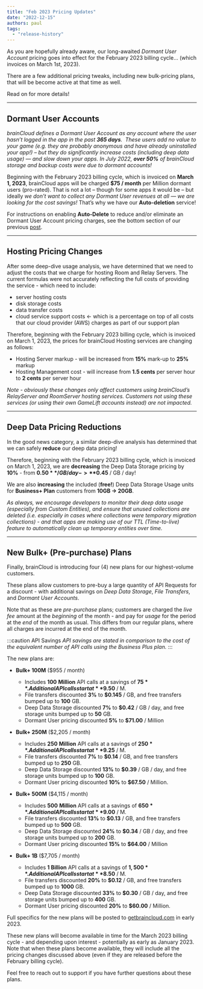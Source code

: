 ```yaml
---
title: "Feb 2023 Pricing Updates"
date: "2022-12-15"
authors: paul
tags: 
  - "release-history"
---
```


As you are hopefully already aware, our long-awaited _Dormant User Account_ pricing goes into effect for the February 2023 billing cycle… (which invoices on March 1st, 2023).

There are a few additional pricing tweaks, including new bulk-pricing plans, that will be become active at that time as well.

Read on for more details!

* * *

## Dormant User Accounts

_brainCloud defines a Dormant User Account as any account where the user hasn’t logged in the app in the past **365 days**.  These users add no value to your game (e.g. they are probably anonymous and have already uninstalled your app!) – but they do significantly increase costs (including deep data usage) — and slow down your apps. In July 2022, **over 50%** of brainCloud storage and backup costs were due to dormant accounts!_

Beginning with the February 2023 billing cycle, which is invoiced on **March 1, 2023**, brainCloud apps will be charged **$75 / month** per Million dormant users (pro-rated). That is not a lot – though for some apps it would be – but ideally _we don’t want to collect any Dormant User revenues at all — we are looking for the cost savings!_ That’s why we have our **Auto-deletion** service!

For instructions on enabling **Auto-Delete** to reduce and/or eliminate an Dormant User Account pricing charges, see the bottom section of our previous [post](https://getbraincloud.com/apidocs/upcoming-2022-billing-changes/).

* * *

## Hosting Pricing Changes

After some deep-dive usage analysis, we have determined that we need to adjust the costs that we charge for hosting Room and Relay Servers. The current formulas were not accurately reflecting the full costs of providing the service - which need to include:

- server hosting costs
- disk storage costs
- data transfer costs
- cloud service support costs ← which is a percentage on top of all costs that our cloud provider (AWS) charges as part of our support plan

Therefore, beginning with the February 2023 billing cycle, which is invoiced on March 1, 2023, the prices for brainCloud Hosting services are changing as follows:

- Hosting Server markup - will be increased from **15%** mark-up to **25%** markup
- Hosting Management cost - will increase from **1.5 cents** per server hour to **2 cents** per server hour

_Note - obviously these changes only affect customers using brainCloud’s RelayServer and RoomServer hosting services. Customers not using these services (or using their own GameLift accounts instead) are not impacted._

* * *

## Deep Data Pricing Reductions

In the good news category, a similar deep-dive analysis has determined that we can safely **reduce** our deep data pricing!

Therefore, beginning with the February 2023 billing cycle, which is invoiced on March 1, 2023, we are **decreasing** the Deep Data Storage pricing by **10%** - from **$0.50** / GB / day -> **$0.45** / GB / day!

We are also **increasing** the included (**free!**) Deep Data Storage Usage units for **Business+ Plan** customers from **10GB -> 20GB**.

_As always, we encourage developers to monitor their deep data usage (especially from Custom Entities), and ensure that unused collections are deleted (i.e. especially in cases where collections were temporary migration collections) - and that apps are making use of our TTL (Time-to-live) feature to automatically clean up temporary entities over time._

* * *

## New Bulk+ (Pre-purchase) Plans

Finally, brainCloud is introducing four (4) new plans for our highest-volume customers.

These plans allow customers to pre-buy a large quantity of API Requests for a discount - with additional savings on _Deep Data Storage_, _File Transfers_, and _Dormant User Accounts_.

Note that as these are _pre-purchase_ plans; customers are charged the _live fee_ amount at the _beginning_ of the month - and pay for _usage_ for the period at the _end_ of the month as usual. This differs from our regular plans, where all charges are incurred at the end of the month.

:::caution API Savings
_API savings are stated in comparison to the cost of the equivalent number of API calls using the Business Plus plan._
:::

The new plans are:

- **Bulk+ 100M** ($955 / month)
    - Includes **100** **Million** API calls at a savings of **$75**. Additional API calls start at **$9.50** / M.
    - File transfers discounted **3%** to **$0.145** / GB, and free transfers bumped up to **100** GB.
    - Deep Data Storage discounted **7%** to **$0.42** / GB / day, and free storage units bumped up to **50** GB.
    - Dormant User pricing discounted **5%** to **$71.00** / Million

- **Bulk+ 250M** ($2,205 / month)
    - Includes **250** **Million** API calls at a savings of **$250**. Additional API calls start at **$9.25** / M.
    - File transfers discounted **7%** to **$0.14** / GB, and free transfers bumped up to **250** GB.
    - Deep Data Storage discounted **13%** to **$0.39** / GB / day, and free storage units bumped up to **100** GB.
    - Dormant User pricing discounted **10%** to **$67.50** / Million.

- **Bulk+ 500M** ($4,115 / month)
    - Includes **500** **Million** API calls at a savings of **$650**. Additional API calls start at **$9.00** / M.
    - File transfers discounted **13%** to **$0.13** / GB, and free transfers bumped up to **500** GB.
    - Deep Data Storage discounted **24%** to **$0.34** / GB / day, and free storage units bumped up to **200** GB.
    - Dormant User pricing discounted **15%** to **$64.00** / Million

- **Bulk+ 1B** ($7,705 / month)
    - Includes **1 Billion** API calls at a savings of **$1,500**. Additional API calls start at **$8.50** / M.
    - File transfers discounted **20%** to **$0.12** / GB, and free transfers bumped up to **1000** GB.
    - Deep Data Storage discounted **33%** to **$0.30** / GB / day, and free storage units bumped up to **400** GB.
    - Dormant User pricing discounted **20%** to **$60.00** / Million.

Full specifics for the new plans will be posted to [getbraincloud.com](http://getbraincloud.com/) in early 2023.

These new plans will become available in time for the March 2023 billing cycle - and depending upon interest - potentially as early as January 2023. Note that when these plans become available, they will include all the pricing changes discussed above (even if they are released before the February billing cycle).

Feel free to reach out to support if you have further questions about these plans.
